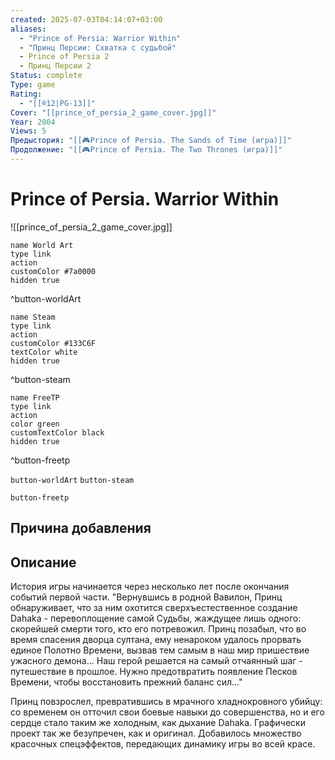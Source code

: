 ```yaml
---
created: 2025-07-03T04:14:07+03:00
aliases:
  - "Prince of Persia: Warrior Within"
  - "Принц Персии: Схватка с судьбой"
  - Prince of Persia 2
  - Принц Персии 2
Status: complete
Type: game
Rating:
  - "[[®️12|PG-13]]"
Cover: "[[prince_of_persia_2_game_cover.jpg]]"
Year: 2004
Views: 5
Предыстория: "[[🎮Prince of Persia. The Sands of Time (игра)]]"
Продолжение: "[[🎮Prince of Persia. The Two Thrones (игра)]]"
---
```


# Prince of Persia. Warrior Within

![[prince_of_persia_2_game_cover.jpg]]


```button
name World Art
type link
action 
customColor #7a0000
hidden true
```
^button-worldArt

```button
name Steam
type link
action 
customColor #133C6F
textColor white
hidden true
```
^button-steam

```button
name FreeTP
type link
action 
color green
customTextColor black
hidden true
```
^button-freetp



`button-worldArt` `button-steam`

`button-freetp`

## Причина добавления




## Описание

История игры начинается через несколько лет после окончания событий первой части.
"Вернувшись в родной Вавилон, Принц обнаруживает, что за ним охотится сверхъестественное создание Dahaka - перевоплощение самой Судьбы, жаждущее лишь одного: скорейшей смерти того, кто его потревожил. Принц позабыл, что во время спасения дворца султана, ему ненароком удалось прорвать единое Полотно Времени, вызвав тем самым в наш мир пришествие ужасного демона...
Наш герой решается на самый отчаянный шаг - путешествие в прошлое. Нужно предотвратить появление Песков Времени, чтобы восстановить прежний баланс сил…" 

Принц повзрослел, превратившись в мрачного хладнокровного убийцу: со временем он отточил свои боевые навыки до совершенства, но и его сердце стало таким же холодным, как дыхание Dahaka. Графически проект так же безупречен, как и оригинал. Добавилось множество красочных спецэффектов, передающих динамику игры во всей красе.

